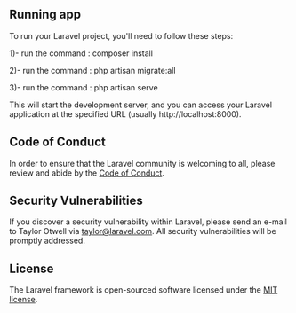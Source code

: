 ## Running app

To run your Laravel project, you'll need to follow these steps:


1)- run the command :  composer install

2)- run the command : php artisan migrate:all

3)- run the command : php artisan serve

This will start the development server, and you can access your Laravel application at the specified URL (usually http://localhost:8000).


## Code of Conduct

In order to ensure that the Laravel community is welcoming to all, please review and abide by the [Code of Conduct](https://laravel.com/docs/contributions#code-of-conduct).

## Security Vulnerabilities

If you discover a security vulnerability within Laravel, please send an e-mail to Taylor Otwell via [taylor@laravel.com](mailto:taylor@laravel.com). All security vulnerabilities will be promptly addressed.

## License

The Laravel framework is open-sourced software licensed under the [MIT license](https://opensource.org/licenses/MIT).
